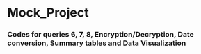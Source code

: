 # Mock_Project

### Codes for queries 6, 7, 8, Encryption/Decryption, Date conversion, Summary tables and Data Visualization
